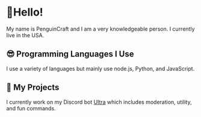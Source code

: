 # 👋Hello!

My name is PenguinCraft and I am a very knowledgeable person. I currently live in the USA.

## 😎 Programming Languages I Use

I use a variety of languages but mainly use node.js, Python, and JavaScript.

## 🎈 My Projects

I currently work on my Discord bot [Ultra](https://dsc.gg/ultra) which includes moderation, utility, and fun commands.

